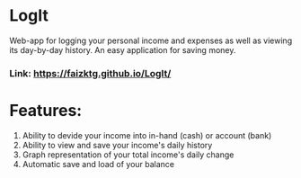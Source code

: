 # LogIt
Web-app for logging your personal income and expenses as well as viewing its day-by-day history. An easy application for saving money.

### Link: https://faizktg.github.io/LogIt/

# Features:
<ol>
  <li>Ability to devide your income into in-hand (cash) or account (bank)</li>
  <li>Ability to view and save your income's daily history</li>
  <li>Graph representation of your total income's daily change</li>
  <li>Automatic save and load of your balance</li>
</ol>


